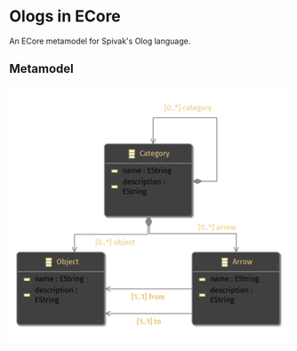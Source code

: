 # Ologs in ECore

An ECore metamodel for Spivak's Olog language.

## Metamodel

![Olog Metamodel](model/olog.png)
